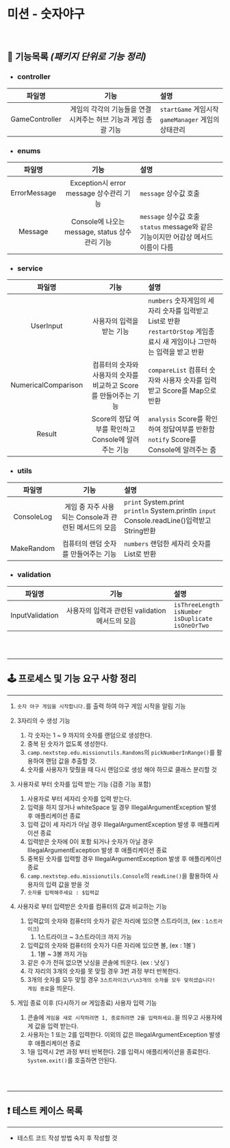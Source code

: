 # 미션 - 숫자야구

<br/>

## 📕 기능목록 _(패키지 단위로 기능 정리)_

* ### **controller**

|      파일명       |                  기능                  | 설명                                            |
|:--------------:|:------------------------------------:|:----------------------------------------------|
| GameController | 게임의 각각의 기능들을 연결 시켜주는 허브 기능과 게임 총괄 기능 | `startGame` 게임시작 <br/> `gameManager` 게임의 상태관리 |

* ### **enums** 

|     파일명      |                  기능                  | 설명                                                              |
|:------------:|:------------------------------------:|:----------------------------------------------------------------|
| ErrorMessage |   Exception시 error message 상수관리 기능   | `message` 상수값 호출                                                |
|   Message    | Console에 나오는 message, status 상수관리 기능 | `message` 상수값 호출 <br> `status` message와 같은 기능이지만 어감상 메서드 이름이 다름 |

* ### **service**

|         파일명         |                   기능                   | 설명                                                                                     |
|:-------------------:|:--------------------------------------:|:---------------------------------------------------------------------------------------|
|      UserInput      |             사용자의 입력을 받는 기능             | `numbers` 숫자게임의 세자리 숫자를 입력받고 List로 반환 <br> `restartOrStop` 게임종료시 새 게임이나 그만하는 입력을 받고 반환 |
| NumericalComparison | 컴퓨터의 숫자와 사용자의 숫자를 비교하고 Score를 만들어주는 기능 | `compareList` 컴퓨터 숫자와 사용자 숫자를 입력받고 Score를 Map으로 반환                                     |
|       Result        |  Score의 정답 여부를 확인하고 Console에 알려주는 기능   | `analysis` Score를 확인하여 정답여부를 반환함 <br> `notify` Score를 Console에 알려주는 줌                  |

* ### **utils**

|    파일명     |                기능                 | 설명                                                                                         |
|:----------:|:---------------------------------:|:-------------------------------------------------------------------------------------------|
| ConsoleLog | 게임 중 자주 사용되는 Console과 관련된 메서드의 모음 | `print` System.print <br> `println` System.println `input` Console.readLine()입력받고 String반환 |
| MakeRandom |       컴퓨터의 랜덤 숫자를 만들어주는 기능        | `numbers` 랜덤한 세자리 숫자를 List로 반환                                                             |

* ### **validation**

|       파일명       |               기능                | 설명                                                                   |
|:---------------:|:-------------------------------:|:---------------------------------------------------------------------|
| InputValidation | 사용자의 입력과 관련된 validation 메서드의 모음 | `isThreeLength` <br> `isNumber` <br> `isDuplicate` <br> `isOneOrTwo` |


<br/>
<br/>
<hr/>

## 🕹 프로세스 및 기능 요구 사항 정리

<hr/>

1. `숫자 야구 게임을 시작합니다.`를 출력 하여 야구 게임 시작을 알림 기능



2. 3자리의 수 생성 기능
   1. 각 숫자는 1 ~ 9 까지의 숫자를 랜덤으로 생성한다.
   2. 중복 된 숫자가 없도록 생성한다.
   3. ```camp.nextstep.edu.missionutils.Randoms```의 ```pickNumberInRange()```를 활용하여 랜덤 값을 추출할 것.
   4. 숫자를 사용자가 맞췄을 때 다시 랜덤으로 생성 해야 하므로 클래스 분리할 것

   
3. 사용자로 부터 숫자를 입력 받는 기능 (검증 기능 포함)
   1. 사용자로 부터 세자리 숫자를 입력 받는다.
   2. 입력을 하지 않거나 whiteSpace 일 경우 IllegalArgumentException 발생 후 애플리케이션 종료
   3. 입력 값이 세 자리가 아닐 경우 IllegalArgumentException 발생 후 애플리케이션 종료
   4. 입력받은 숫자에 0이 포함 되거나 숫자가 아닐 경우 IllegalArgumentException 발생 후 애플리케이션 종료
   5. 중복된 숫자를 입력할 경우 IllegalArgumentException 발생 후 애플리케이션 종료
   6. ```camp.nextstep.edu.missionutils.Console```의  ```readLine()```을 활용하여 사용자의 입력 값을 받을 것
   7. `숫자를 입력해주세요 : $입력값`



4. 사용자로 부터 입력받은 숫자를 컴퓨터의 값과 비교하는 기능
   1. 입력값의 숫자와 컴퓨터의 숫자가 같은 자리에 있으면 스트라이크, (ex : `1스트라이크`) 
      1. 1스트라이크 ~ 3스트라이크 까지 가능
   2. 입력값의 숫자와 컴퓨터의 숫자가 다른 자리에 있으면 볼, (ex : 1볼`)
      1. 1볼 ~ 3볼 까지 가능
   3. 같은 수가 전혀 없으면 낫싱을 콘솔에 띄운다. (ex : 낫싱`) 
   4. 각 자리의 3개의 숫자를 못 맞힐 경우 3번 과정 부터 반복한다. 
   5. 3개의 숫자를 모두 맞힐 경우 `3스트라이크\r\n3개의 숫자를 모두 맞히셨습니다! 게임 종료`을 띄운다.



5. 게임 종료 이후 (다시하기 or 게임종료) 사용자 입력 기능
   1. 콘솔에 `게임을 새로 시작하려면 1, 종료하려면 2를 입력하세요.`을 띄우고 사용자에게 값을 입력 받는다.
   2. 사용자는 1 또는 2를 입력한다. 이외의 값은 IllegalArgumentException 발생 후 애플리케이션 종료
   3. 1을 입력시 2번 과정 부터 반복한다. 2를 입력시 애플리케이션을 종료한다. ```System.exit()```를 호출하면 안된다.


<br/>
<br/>
<hr/>

## ❗️ 테스트 케이스 목록

<hr/>

- 테스트 코드 작성 방법 숙지 후 작성할 것 

